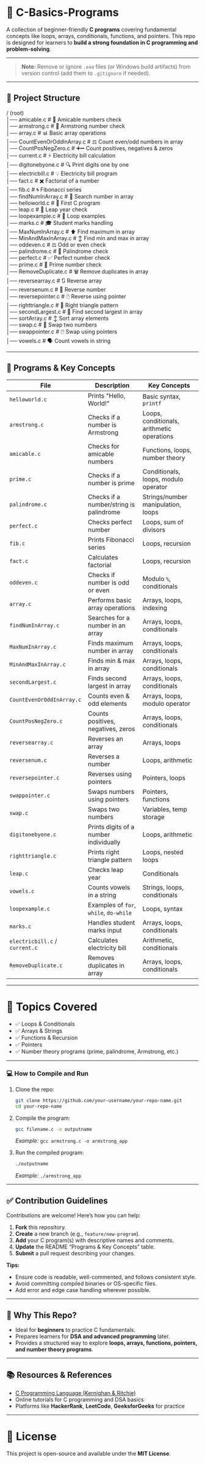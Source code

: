 

# 🚀 C-Basics-Programs

A collection of beginner-friendly **C programs** covering fundamental concepts like loops, arrays, conditionals, functions, and pointers.
This repo is designed for learners to **build a strong foundation in C programming and problem-solving**.

---

> **Note:** Remove or ignore `.exe` files (or Windows build artifacts) from version control (add them to `.gitignore` if needed).

---

## 📂 Project Structure

/ (root)  
│── amicable.c              # 🤝 Amicable numbers check  
│── armstrong.c             # 🔢 Armstrong number check  
│── array.c                 # 📊 Basic array operations  
│── CountEvenOrOddInArray.c # ⚖️ Count even/odd numbers in array  
│── CountPosNegZero.c       # ➕➖ Count positives, negatives & zeros  
│── current.c               # ⚡ Electricity bill calculation  
│── digitonebyone.c         # 🔍 Print digits one by one  
│── electricbill.c          # 💡 Electricity bill program  
│── fact.c                  # ✖️ Factorial of a number  
│── fib.c                   # 🌀 Fibonacci series  
│── findNumInArray.c        # 🔎 Search number in array  
│── helloworld.c            # 👋 First C program  
│── leap.c                  # 📅 Leap year check  
│── loopexample.c           # 🔁 Loop examples  
│── marks.c                 # 🎓 Student marks handling  
│── MaxNumInArray.c         # ⬆️ Find maximum in array  
│── MinAndMaxInArray.c      # ↕️ Find min and max in array  
│── oddeven.c               # ⚖️ Odd or even check  
│── palindrome.c            # 🔄 Palindrome check  
│── perfect.c               # ✅ Perfect number check  
│── prime.c                 # 🔑 Prime number check  
│── RemoveDuplicate.c       # 🗑️ Remove duplicates in array  
│── reversearray.c          # 🔃 Reverse array  
│── reversenum.c            # 🔢 Reverse number  
│── reversepointer.c        # 🖱️ Reverse using pointer  
│── righttriangle.c         # 📐 Right triangle pattern  
│── secondLargest.c         # 🥈 Find second largest in array  
│── sortArray.c             # ↕️ Sort array elements  
│── swap.c                  # 🔄 Swap two numbers  
│── swappointer.c           # 🖱️ Swap using pointers  
│── vowels.c                # 🗣️ Count vowels in string  

---


## 🧩 Programs & Key Concepts

| File                           | Description                             | Key Concepts                               |
| ------------------------------ | --------------------------------------- | ------------------------------------------ |
| `helloworld.c`                 | Prints "Hello, World!"                  | Basic syntax, `printf`                     |
| `armstrong.c`                  | Checks if a number is Armstrong         | Loops, conditionals, arithmetic operations |
| `amicable.c`                   | Checks for amicable numbers             | Functions, loops, number theory            |
| `prime.c`                      | Checks if a number is prime             | Conditionals, loops, modulo operator       |
| `palindrome.c`                 | Checks if a number/string is palindrome | Strings/number manipulation, loops         |
| `perfect.c`                    | Checks perfect number                   | Loops, sum of divisors                     |
| `fib.c`                        | Prints Fibonacci series                 | Loops, recursion                           |
| `fact.c`                       | Calculates factorial                    | Loops, recursion                           |
| `oddeven.c`                    | Checks if number is odd or even         | Modulo `%`, conditionals                   |
| `array.c`                      | Performs basic array operations         | Arrays, loops, indexing                    |
| `findNumInArray.c`             | Searches for a number in an array       | Arrays, loops, conditionals                |
| `MaxNumInArray.c`              | Finds maximum number in array           | Arrays, loops, conditionals                |
| `MinAndMaxInArray.c`           | Finds min & max in array                | Arrays, loops, conditionals                |
| `secondLargest.c`              | Finds second largest in array           | Arrays, loops, conditionals                |
| `CountEvenOrOddInArray.c`      | Counts even & odd elements              | Arrays, loops, modulo operator             |
| `CountPosNegZero.c`            | Counts positives, negatives, zeros      | Arrays, loops, conditionals                |
| `reversearray.c`               | Reverses an array                       | Arrays, loops                              |
| `reversenum.c`                 | Reverses a number                       | Loops, arithmetic                          |
| `reversepointer.c`             | Reverses using pointers                 | Pointers, loops                            |
| `swappointer.c`                | Swaps numbers using pointers            | Pointers, functions                        |
| `swap.c`                       | Swaps two numbers                       | Variables, temp storage                    |
| `digitonebyone.c`              | Prints digits of a number individually  | Loops, arithmetic                          |
| `righttriangle.c`              | Prints right triangle pattern           | Loops, nested loops                        |
| `leap.c`                       | Checks leap year                        | Conditionals                               |
| `vowels.c`                     | Counts vowels in a string               | Strings, loops, conditionals               |
| `loopexample.c`                | Examples of `for`, `while`, `do-while`  | Loops, syntax                              |
| `marks.c`                      | Handles student marks input             | Arrays, loops, conditionals                |
| `electricbill.c` / `current.c` | Calculates electricity bill             | Arithmetic, conditionals                   |
| `RemoveDuplicate.c`            | Removes duplicates in array             | Arrays, loops, conditionals                |

---



# 🎯 Topics Covered

- ✅ Loops & Conditionals  
- ✅ Arrays & Strings  
- ✅ Functions & Recursion  
- ✅ Pointers  
- ✅ Number theory programs (prime, palindrome, Armstrong, etc.) 

---

### 💻 How to Compile and Run

1. Clone the repo:

   ```bash
   git clone https://github.com/your-username/your-repo-name.git
   cd your-repo-name
   ```
2. Compile the program:

   ```bash
   gcc filename.c -o outputname
   ```

   *Example:* `gcc armstrong.c -o armstrong_app`
3. Run the compiled program:

   ```bash
   ./outputname
   ```

   *Example:* `./armstrong_app`

---


## ✅ Contribution Guidelines

Contributions are welcome! Here’s how you can help:

1. **Fork** this repository.
2. **Create** a new branch (e.g., `feature/new-program`).
3. **Add** your C program(s) with descriptive names and comments.
4. **Update** the README “Programs & Key Concepts” table.
5. **Submit** a pull request describing your changes.

**Tips:**

* Ensure code is readable, well-commented, and follows consistent style.
* Avoid committing compiled binaries or OS-specific files.
* Add error and edge case handling wherever possible.

---

## 🎯 Why This Repo?

* Ideal for **beginners** to practice C fundamentals.
* Prepares learners for **DSA and advanced programming** later.
* Provides a structured way to explore **loops, arrays, functions, pointers, and number theory programs**.

---

## 📚 Resources & References

* [C Programming Language (Kernighan & Ritchie)](https://en.wikipedia.org/wiki/The_C_Programming_Language)
* Online tutorials for C programming and DSA basics
* Platforms like **HackerRank**, **LeetCode**, **GeeksforGeeks** for practice


---

# 📌 License  
This project is open-source and available under the **MIT License**.  



